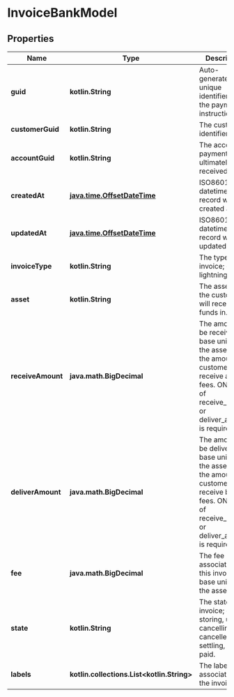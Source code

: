
# InvoiceBankModel

## Properties
Name | Type | Description | Notes
------------ | ------------- | ------------- | -------------
**guid** | **kotlin.String** | Auto-generated unique identifier for the payment instruction. |  [optional]
**customerGuid** | **kotlin.String** | The customer identifier. |  [optional]
**accountGuid** | **kotlin.String** | The account payment will ultimately be received into. |  [optional]
**createdAt** | [**java.time.OffsetDateTime**](java.time.OffsetDateTime.md) | ISO8601 datetime the record was created at. |  [optional]
**updatedAt** | [**java.time.OffsetDateTime**](java.time.OffsetDateTime.md) | ISO8601 datetime the record was last updated at. |  [optional]
**invoiceType** | **kotlin.String** | The type of invoice; one of lightning. |  [optional]
**asset** | **kotlin.String** | The asset code the customer will receive the funds in. |  [optional]
**receiveAmount** | **java.math.BigDecimal** | The amount to be received in base units of the asset, i.e., the amount the customer will receive after fees. ONLY one of receive_amount or deliver_amount is required. |  [optional]
**deliverAmount** | **java.math.BigDecimal** | The amount to be delivered in base units of the asset, i.e., the amount the customer will receive before fees. ONLY one of receive_amount or deliver_amount is required. |  [optional]
**fee** | **java.math.BigDecimal** | The fee associated with this invoice in base units of the asset. |  [optional]
**state** | **kotlin.String** | The state of the invoice; one of storing, unpaid, cancelling, cancelled, settling, or paid. |  [optional]
**labels** | **kotlin.collections.List&lt;kotlin.String&gt;** | The labels associated with the invoice. |  [optional]



